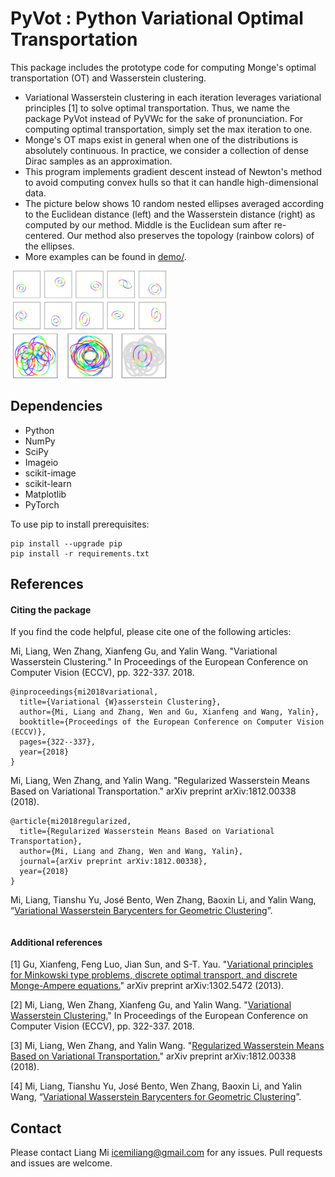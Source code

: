 # PyVot : Python Variational Optimal Transportation
This package includes the prototype code for computing Monge's optimal transportation (OT)
 and Wasserstein clustering.

* Variational Wasserstein clustering in each iteration leverages variational principles [1]
 to solve optimal transportation. Thus, we name the package PyVot instead of PyVWc for the
  sake of pronunciation. For computing optimal transportation, simply set the max iteration to one.
* Monge's OT maps exist in general when one of the distributions is absolutely continuous. 
In practice, we consider a collection of dense Dirac samples as an approximation.  
* This program implements gradient descent instead of Newton's method to avoid computing
 convex hulls so that it can handle high-dimensional data. 
* The picture below shows 10 random nested ellipses averaged according to the Euclidean distance (left) and the Wasserstein distance (right) as computed by our method. Middle is the Euclidean sum after re-centered. Our method also preserves the topology (rainbow colors) of the ellipses. 
* More examples can be found in [demo/](demo/README.md).

<img src="demo/pics/barycenter.png" width="50%">

## Dependencies

* Python
* NumPy
* SciPy
* Imageio
* scikit-image
* scikit-learn
* Matplotlib
* PyTorch

To use pip to install prerequisites:
```
pip install --upgrade pip
pip install -r requirements.txt
```

## References
#### Citing the package

If you find the code helpful, please cite one of the following articles:

Mi, Liang, Wen Zhang, Xianfeng Gu, and Yalin Wang. "Variational Wasserstein Clustering." In Proceedings of the European Conference on Computer Vision (ECCV), pp. 322-337. 2018.
```
@inproceedings{mi2018variational,
  title={Variational {W}asserstein Clustering},
  author={Mi, Liang and Zhang, Wen and Gu, Xianfeng and Wang, Yalin},
  booktitle={Proceedings of the European Conference on Computer Vision (ECCV)},
  pages={322--337},
  year={2018}
}
```

Mi, Liang, Wen Zhang, and Yalin Wang. "Regularized Wasserstein Means Based on Variational Transportation." arXiv preprint arXiv:1812.00338 (2018).
```
@article{mi2018regularized,
  title={Regularized Wasserstein Means Based on Variational Transportation},
  author={Mi, Liang and Zhang, Wen and Wang, Yalin},
  journal={arXiv preprint arXiv:1812.00338},
  year={2018}
}
```

Mi, Liang, Tianshu Yu, José Bento, Wen Zhang, Baoxin Li, and Yalin Wang, “[Variational Wasserstein Barycenters for Geometric Clustering]()”. 
```

```

#### Additional references

[1] Gu, Xianfeng, Feng Luo, Jian Sun, and S-T. Yau. "[Variational principles for Minkowski type problems, discrete optimal transport, and discrete Monge-Ampere equations.](https://arxiv.org/abs/1302.5472)" arXiv preprint arXiv:1302.5472 (2013).

[2] Mi, Liang, Wen Zhang, Xianfeng Gu, and Yalin Wang. "[Variational Wasserstein Clustering.](https://arxiv.org/abs/1806.09045)" In Proceedings of the European Conference on Computer Vision (ECCV), pp. 322-337. 2018.

[3] Mi, Liang, Wen Zhang, and Yalin Wang. "[Regularized Wasserstein Means Based on Variational Transportation.](http://arxiv.org/abs/1812.00338)" arXiv preprint arXiv:1812.00338 (2018).

[4] Mi, Liang, Tianshu Yu, José Bento, Wen Zhang, Baoxin Li, and Yalin Wang, “[Variational Wasserstein Barycenters for Geometric Clustering]()”. 

## Contact
Please contact Liang Mi icemiliang@gmail.com for any issues. Pull requests and issues are welcome.
